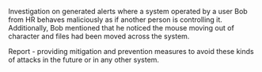 
Investigation on generated alerts where a system operated by a user Bob from HR behaves maliciously as if another person is controlling it. Additionally, Bob mentioned that he noticed the mouse moving out of character and files had been moved across the system.

Report - providing mitigation and prevention measures to avoid these kinds of attacks in the future or in any other system.
